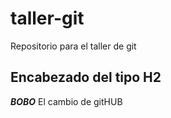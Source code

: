 # taller-git
Repositorio para el taller de git

## Encabezado del tipo H2

***BOBO***
El cambio de gitHUB
